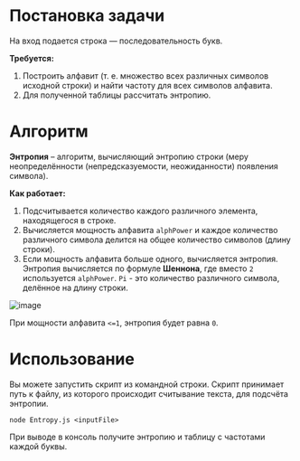 # Постановка задачи
На вход подается строка — последовательность букв.

**Требуется:**
1. Построить алфавит (т. е. множество всех различных символов исходной строки) и найти частоту для всех символов алфавита.
2. Для полученной таблицы рассчитать энтропию.

# Алгоритм

**Энтропия** – алгоритм, вычисляющий энтропию строки (меру неопределённости (непредсказуемости, неожиданности) появления символа).

**Как работает:**
1. Подсчитывается количество каждого различного элемента, находящегося в строке.
2. Вычисляется мощность алфавита `alphPower` и каждое количество различного символа делится на общее количество символов (длину строки).
3. Если мощность алфавита больше одного, вычисляется энтропия. Энтропия вычисляется по формуле **Шеннона**, где вместо `2` используется `alphPower`. `Pi` - это количество различного символа, делённое на длину строки.

![image](https://github.com/user-attachments/assets/7efc61fe-bdc7-4359-8b70-c0887bbc392d)

При мощности алфавита `<=1`, энтропия будет равна `0`.

# Использование
Вы можете запустить скрипт из командной строки. Скрипт принимает путь к файлу, из которого происходит считывание текста, для подсчёта энтропии.

`node Entropy.js <inputFile>`

При выводе в консоль получите энтропию и таблицу с частотами каждой буквы.
